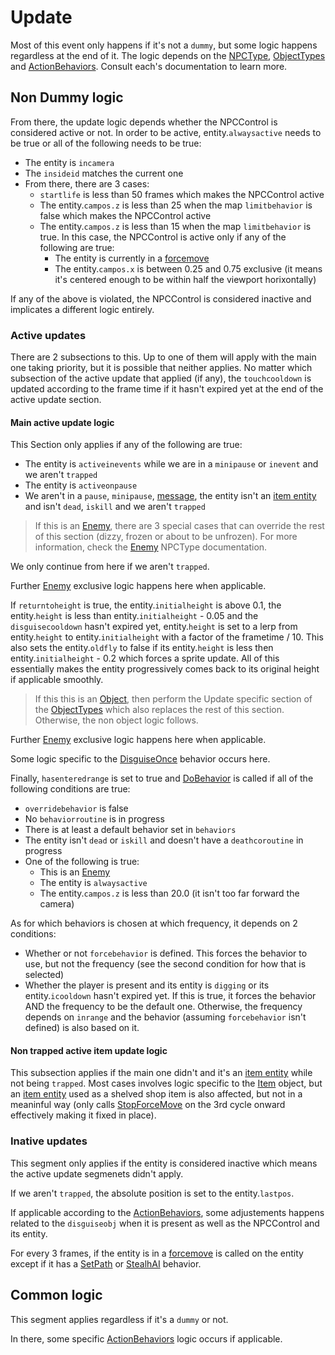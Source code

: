 # Update
Most of this event only happens if it's not a `dummy`, but some logic happens regardless at the end of it. The logic depends on the [NPCType](NPCType.md), [ObjectTypes](Object.md#objecttypes) and [ActionBehaviors](ActionBehaviors.md). Consult each's documentation to learn more.

## Non Dummy logic
From there, the update logic depends whether the NPCControl is considered active or not. In order to be active, entity.`alwaysactive` needs to be true or all of the following needs to be true:

- The entity is `incamera`
- The `insideid` matches the current one
- From there, there are 3 cases:
    - `startlife` is less than 50 frames which makes the NPCControl active
    - The entity.`campos.z` is less than 25 when the map `limitbehavior` is false which makes the NPCControl active
    - The entity.`campos.z` is less than 15 when the map `limitbehavior` is true. In this case, the NPCControl is active only if any of the following are true:
        - The entity is currently in a [forcemove](../EntityControl/EntityControl%20Methods.md#forcemove)
        - The entity.`campos.x` is between 0.25 and 0.75 exclusive (it means it's centered enough to be within half the viewport horixontally)

If any of the above is violated, the NPCControl is considered inactive and implicates a different logic entirely.

### Active updates
There are 2 subsections to this. Up to one of them will apply with the main one taking priority, but it is possible that neither applies. No matter which subsection of the active update that applied (if any), the `touchcooldown` is updated according to the frame time if it hasn't expired yet at the end of the active update section.

#### Main active update logic
This Section only applies if any of the following are true:

- The entity is `activeinevents` while we are in a `minipause` or `inevent` and we aren't `trapped`
- The entity is `activeonpause`
- We aren't in a `pause`, `minipause`, [message](../../SetText/Notable%20states.md#message), the entity isn't an [item entity](../EntityControl/Item%20entity.md) and isn't `dead`, `iskill` and we aren't `trapped`

> If this is an [Enemy](Enemy.md), there are 3 special cases that can override the rest of this section (dizzy, frozen or about to be unfrozen). For more information, check the [Enemy](Enemy.md) NPCType documentation.

We only continue from here if we aren't `trapped`.

Further [Enemy](Enemy.md#update-active-main-logic-no-overrides) exclusive logic happens here when applicable.

If `returntoheight` is true, the entity.`initialheight` is above 0.1, the entity.`height` is less than entity.`initialheight` - 0.05 and the `disguisecooldown` hasn't expired yet, entity.`height` is set to a lerp from entity.`height` to entity.`initialheight` with a factor of the frametime / 10. This also sets the entity.`oldfly` to false if its entity.`height` is less then entity.`initialheight` - 0.2 which forces a sprite update. All of this essentially makes the entity progressively comes back to its original height if applicable smoothly.

> If this this is an [Object](Object.md), then perform the Update specific section of the [ObjectTypes](Object.md#objecttypes) which also replaces the rest of this section. Otherwise, the non object logic follows.

Further [Enemy](Enemy.md#update-active-main-logic-no-overrides) exclusive logic happens here when applicable.

Some logic specific to the [DisguiseOnce](ActionBehaviors/DisguiseOnce.md) behavior occurs here.

Finally, `hasenteredrange` is set to true and [DoBehavior](Notable%20methods/DoBehaviour.md) is called if all of the following conditions are true:

- `overridebehavior` is false
- No `behaviorroutine` is in progress
- There is at least a default behavior set in `behaviors`
- The entity isn't `dead` or `iskill` and doesn't have a `deathcoroutine` in progress
- One of the following is true:
    - This is an [Enemy](Enemy.md)
    - The entity is `alwaysactive`
    - The entity.`campos.z` is less than 20.0 (it isn't too far forward the camera)

As for which behaviors is chosen at which frequency, it depends on 2 conditions:

- Whether or not `forcebehavior` is defined. This forces the behavior to use, but not the frequency (see the second condition for how that is selected)
- Whether the player is present and its entity is `digging` or its entity.`icooldown` hasn't expired yet. If this is true, it forces the behavior AND the frequency to be the default one. Otherwise, the frequency depends on `inrange` and the behavior (assuming `forcebehavior` isn't defined) is also based on it.

#### Non trapped active item update logic
This subsection applies if the main one didn't and it's an [item entity](../EntityControl/Item%20entity.md) while not being `trapped`. Most cases involves logic specific to the [Item](ObjectTypes/Item.md) object, but an [item entity](../EntityControl/Item%20entity.md) used as a shelved shop item is also affected, but not in a meaninful way (only calls [StopForceMove](../EntityControl/EntityControl%20Methods.md#stopforcemove) on the 3rd cycle onward effectively making it fixed in place).

### Inative updates
This segment only applies if the entity is considered inactive which means the active update segmenets didn't apply.

If we aren't `trapped`, the absolute position is set to the entity.`lastpos`.

If applicable according to the [ActionBehaviors](ActionBehaviors.md), some adjustements happens related to the `disguiseobj` when it is present as well as the NPCControl and its entity.

For every 3 frames, if the entity is in a [forcemove](../EntityControl/EntityControl%20Methods.md#forcemove) is called on the entity except if it has a [SetPath](ActionBehaviors/SetPath.md) or [StealhAI](ActionBehaviors/StealthAI.md) behavior.

## Common logic
This segment applies regardless if it's a `dummy` or not.

In there, some specific [ActionBehaviors](ActionBehaviors.md) logic occurs if applicable.
